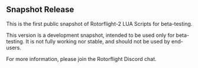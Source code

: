 ## Snapshot Release

This is the first public snapshot of Rotorflight-2 LUA Scripts for beta-testing.

This version is a development snapshot, intended to be used only for beta-testing.
It is not fully working nor stable, and should not be used by end-users.

For more information, please join the Rotorflight Discord chat.

